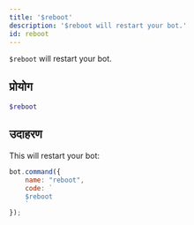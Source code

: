 ```yaml
---
title: '$reboot'
description: '$reboot will restart your bot.'
id: reboot
---
```


`$reboot` will restart your bot.

## प्रोयोग

```php
$reboot
```

## उदाहरण

This will restart your bot:

```javascript
bot.command({
    name: "reboot",
    code: `
    $reboot
    `
});
```